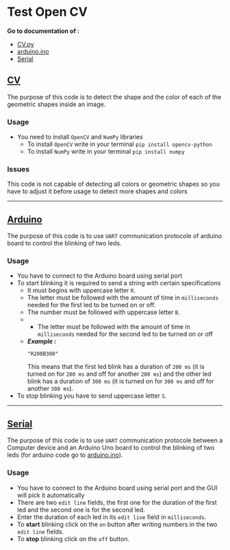 
# Test Open CV

**Go to documentation of :**
- [CV.py](#cv)
- [arduino.ino](#arduino)
- [Serial](#serial)

## [CV](/CV.py)

The purpose of this code is to detect the shape and the color of each of the geometric shapes inside an image.

### Usage
- You need to install `OpenCV` and `NumPy` libraries
    - To install `OpenCV` write in your terminal `pip install opencv-python`
    - To install `NumPy` write in your terminal `pip install numpy`

### Issues
This code is not capable of detecting all colors or geometric shapes so you have to adjust it before usage to detect more shapes and colors 

---

## [Arduino](/arduino/arduino.ino)

The purpose of this code is to use `UART` communication protocole of arduino board to control the blinking of two leds.

### Usage
- You have to connect to the Arduino board using serial port
- To start blinking it is required to send a string with certain specifications
    - It must begins with uppercase letter `R`.
    - The letter must be followed with the amount of time in `milliseconds` needed for the first led to be turned on or off.
    - The number must be followed with uppercase letter `B`.
    - - The letter must be followed with the amount of time in `milliseconds` needed for the second led to be turned on or off
    - ***Example :*** 
        ```
        "R200B300"
        ```
        This means that the first led blink has a duration of `200 ms` (it is turned on for `200 ms` and off for another `200 ms`) and the other led blink has a duration of `300 ms` (it is turned on for `300 ms` and off for another `300 ms`).
- To stop blinking you have to send uppercase letter `S`.

---

## [Serial](/Serial)

The purpose of this code is to use `UART` communication protocole between a Computer device and an Arduino Uno board to control the blinking of two leds (for arduino code go to [arduino.ino](/arduino/arduino.ino)).

### Usage
- You have to connect to the Arduino board using serial port and the GUI will pick it automatically
- There are two `edit line` fields, the first one for the duration of the first led and the second one is for the second led.
- Enter the duration of each led in its `edit line` field in `milliseconds`.
- To **start** blinking click on the `on` button after writing numbers in the two `edit line` fields.
- To **stop** blinking click on the `off` button.
